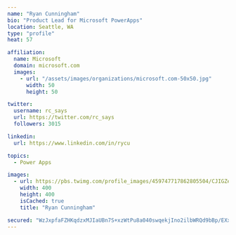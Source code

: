 ```yaml
---
name: "Ryan Cunningham"
bio: "Product Lead for Microsoft PowerApps"
location: Seattle, WA
type: "profile"
heat: 57

affiliation:
  name: Microsoft
  domain: microsoft.com
  images:
    - url: "/assets/images/organizations/microsoft.com-50x50.jpg"
      width: 50
      height: 50

twitter:
  username: rc_says
  url: https://twitter.com/rc_says
  followers: 3015

linkedin:
  url: https://www.linkedin.com/in/rycu

topics:
  - Power Apps

images:
  - url: https://pbs.twimg.com/profile_images/459747717862805504/CJIGZejd_400x400.png
    width: 400
    height: 400
    isCached: true
    title: "Ryan Cunningham"

secured: "WzJxpfaFZHKqdzxMJIaUBn7S+xzWtPu8a040swqekjIno2ilbWRQd9bBp/EXx/IvypwOd8Xx3tbXYOfuKKEd+6EssLvbxcx8ar5AStzPoh7NXIZlOiQIezUpHXA5U+6USzi9oN4rhvBcCtvaPqC1SlPA51IFZeKDvid+xpNvxehIOTh12BWzxAQYw0LbRZY3PC/GPJ0wERDG4um1SQOg+BhmnmZ5eCtbJA437RVwM4QXFdiiYXg4XuNYfwLcXylMGxpf5QpxFPltt+IkvjKKL7Eh3saux+nbCjbbrTswioB6Ic32iJuz1rl6coWoLzhuUz9zAJylJlsDEQY+cFDOamVTUECZHEP7rg3l2Ki9jWmLX9Gqd5ETgrbhIs3NkS7kFiJZ/uquwtmvmFfGdvsjxw==;3fJZO0hBdhD3cxhDyA59UA=="
---
```


